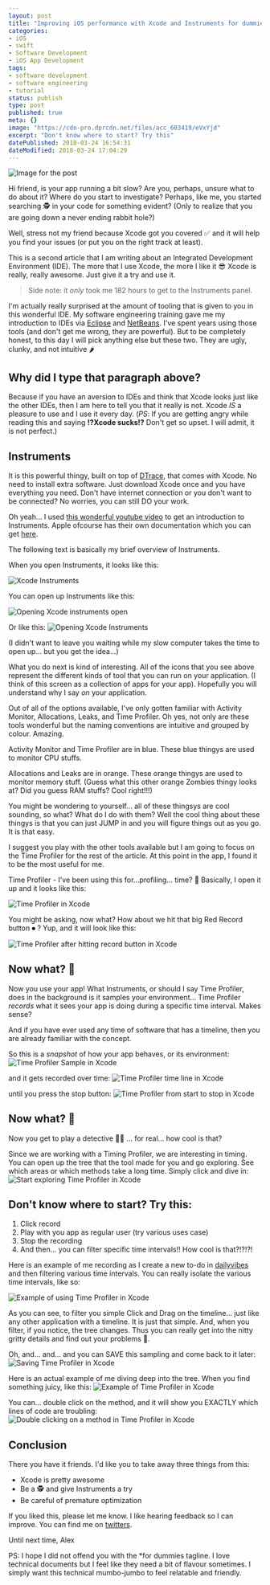 ```yaml
---
layout: post
title: "Improving iOS performance with Xcode and Instruments for dummies"
categories:
- iOS
- swift
- Software Development
- iOS App Development
tags:
- software development
- software engineering
- tutorial
status: publish
type: post
published: true
meta: {}
image: "https://cdn-pro.dprcdn.net/files/acc_603419/eVxYjd"
excerpt: "Don't know where to start? Try this"
datePublished: 2018-03-24 16:54:31
dateModified: 2018-03-24 17:04:29
---
```

![Image for the post](https://cdn-pro.dprcdn.net/files/acc_603419/eVxYjd)

Hi friend, is your app running a bit slow? Are you, perhaps, unsure what to do about it? Where do you start to investigate? Perhaps, like me, you started searching 🕵️‍️ in your code for something evident? (Only to realize that you are going down a never ending rabbit hole?)

Well, stress not my friend because Xcode got you covered ✅ and it will help you find your issues (or put you on the right track at least).

This is a second article that I am writing about an Integrated Development Environment (IDE). The more that I use Xcode, the more I like it 😎 Xcode is really, really awesome. Just give it a try and use it.

> Side note: it _only_ took me 182 hours to get to the Instruments panel.

I'm actually really surprised at the amount of tooling that is given to you in this wonderful IDE. My software engineering training gave me my introduction to IDEs via [Eclipse](https://www.eclipse.org/ide/) and [NetBeans](https://netbeans.org/). I've spent years using those tools (and don't get me wrong, they are powerful). But to be completely honest, to this day I will pick anything else but these two. They are ugly, clunky, and not intuitive 🌶

## Why did I type that paragraph above?

Because if you have an aversion to IDEs and think that Xcode looks just like the other IDEs, then I am here to tell you that it really is not. Xcode *IS* a pleasure to use and I use it every day. (_PS_: If you are getting angry while reading this and saying **!?Xcode sucks!?** Don't get so upset. I will admit, it is not perfect.)

## Instruments

It is this powerful thingy, built on top of [DTrace](https://en.wikipedia.org/wiki/DTrace), that comes with Xcode. No need to install extra software. Just download Xcode once and you have everything you need. Don't have internet connection or you don't want to be connected? No worries, you can still DO your work.

Oh yeah... I used [this wonderful youtube video](https://www.youtube.com/watch?v=s_SOYcYBnGU) to get an introduction to Instruments. Apple ofcourse has their own documentation which you can get [here](https://developer.apple.com/library/content/documentation/DeveloperTools/Conceptual/InstrumentsUserGuide/index.html).

The following text is basically my brief overview of Instruments.

When you open Instruments, it looks like this:

![Xcode Instruments](https://d.pr/i/c280xV+)

You can open up Instruments like this:

![Opening Xcode instruments open](https://d.pr/i/QiJqRR+)

Or like this:
![Opening Xcode Instruments](https://d.pr/i/PtBZgx+)

(I didn't want to leave you waiting while my slow computer takes the time to open up... but you get the idea...)

What you do next is kind of interesting. All of the icons that you see above represent the different kinds of tool that you can run on your application. (I think of this screen as a collection of apps for your app). Hopefully you will understand why I say *on* your application.

Out of all of the options available, I've only gotten familiar with Activity Monitor, Allocations, Leaks, and Time Profiler. Oh yes, not only are these tools wonderful but the naming conventions are intuitive and grouped by colour. Amazing.

Activity Monitor and Time Profiler are in blue. These blue thingys are used to monitor CPU stuffs.

Allocations and Leaks are in orange. These orange thingys are used to monitor memory stuff. (Guess what this other orange Zombies thingy looks at? Did you guess RAM stuffs? Cool right!!!)

You might be wondering to yourself... all of these thingsys are cool sounding, so what? What do I do with them? Well the cool thing about these thingys is that you can just JUMP in and you will figure things out as you go. It is that easy.

I suggest you play with the other tools available but I am going to focus on the Time Profiler for the rest of the article. At this point in the app, I found it to be the most useful for me.

Time Profiler - I've been using this for...profiling... time? 🤷‍ Basically, I open it up and it looks like this:

![Time Profiler in Xcode](https://d.pr/i/yRulLi+)

You might be asking, now what? How about we hit that big Red Record button ⏺ ? Yup, and it will look like this:

![Time Profiler after hitting record button in Xcode](https://d.pr/i/zElUrI+)

## Now what? 🤔

Now you use your app! What Instruments, or should I say Time Profiler, does in the background is it samples your environment... Time Profiler *records* what it sees your app is doing during a specific time interval. Makes sense?

And if you have ever used any time of software that has a timeline, then you are already familiar with the concept.

So this is a *snapshot* of how your app behaves, or its environment:
![Time Profiler Sample in Xcode](https://d.pr/i/GPnnjB+)

and it gets recorded over time:
![Time Profiler time line in Xcode](https://d.pr/i/cEMzNa+)

until you press the stop button:
![Time Profiler from start to stop in Xcode](https://d.pr/i/A5InKH+)

## Now what? 🤔
Now you get to play a detective 🕵️‍♂️ ... for real... how cool is that?

Since we are working with a Timing Profiler, we are interesting in timing. You can open up the tree that the tool made for you and go exploring. See which areas or which methods take a long time. Simply click and dive in:
![Start exploring Time Profiler in Xcode](https://d.pr/i/KohUC7+)

## Don't know where to start? Try this:

1. Click record
2. Play with you app as regular user (try various uses case)
3. Stop the recording
4. And then... you can filter specific time intervals!! How cool is that?!?!?!

Here is an example of me recording as I create a new to-do in [dailyvibes](https://dailyvibes.ca/) and then filtering various time intervals.
You can really isolate the various time intervals, like so:

![Example of using Time Profiler in Xcode](https://d.pr/i/MDyrNo+)

As you can see, to filter you simple Click and Drag on the timeline... just like any other application with a timeline. It is just that simple. And, when you filter, if you notice, the tree changes. Thus you can really get into the nitty gritty details and find out your problems 🚧.

Oh, and... and... and you can SAVE this sampling and come back to it later:
![Saving Time Profiler in Xcode](https://d.pr/i/QP4X3Z+)

Here is an actual example of me diving deep into the tree. When you find something juicy, like this:
![Example of Time Profiler in Xcode](https://d.pr/i/G4H042+)

You can... double click on the method, and it will show you EXACTLY which lines of code are troubling:
![Double clicking on a method in Time Profiler in Xcode](https://d.pr/i/IOa6qa+)

## Conclusion
There you have it friends. I'd like you to take away three things from this:

- Xcode is pretty awesome
- Be a 🕵️‍ and give Instruments a try
- Be careful of premature optimization

If you liked this, please let me know. I like hearing feedback so I can improve.
You can find me on [twitters](https://twitter.com/getaclue_1).

Until next time,
Alex

PS: I hope I did not offend you with the *for dummies tagline. I love technical documents but I feel like they need a bit of flavour sometimes. I simply want this technical mumbo-jumbo to feel relatable and friendly.
